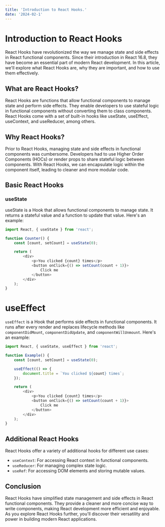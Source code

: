 ```yaml
---
title: 'Introduction to React Hooks.'
date: '2024-02-1'
---
```



# Introduction to React Hooks

React Hooks have revolutionized the way we manage state and side effects in React functional components. Since their introduction in React 16.8, they have become an essential part of modern React development. In this article, we'll explore what React Hooks are, why they are important, and how to use them effectively.

## What are React Hooks?

React Hooks are functions that allow functional components to manage state and perform side effects. They enable developers to use stateful logic in functional components without converting them to class components. React Hooks come with a set of built-in hooks like useState, useEffect, useContext, and useReducer, among others.

## Why React Hooks?

Prior to React Hooks, managing state and side effects in functional components was cumbersome. Developers had to use Higher Order Components (HOCs) or render props to share stateful logic between components. With React Hooks, we can encapsulate logic within the component itself, leading to cleaner and more modular code.

## Basic React Hooks

### useState

useState is a Hook that allows functional components to manage state. It returns a stateful value and a function to update that value. Here's an example:

```javascript
import React, { useState } from 'react';

function Counter() {
    const [count, setCount] = useState(0);

    return (
        <div>
            <p>You clicked {count} times</p>
            <button onClick={() => setCount(count + 1)}>
                Click me
            </button>
        </div>
    );
}
```



# useEffect

`useEffect` is a Hook that performs side effects in functional components. It runs after every render and replaces lifecycle methods like `componentDidMount`, `componentDidUpdate`, and `componentWillUnmount`. Here's an example:

```javascript
import React, { useState, useEffect } from 'react';

function Example() {
    const [count, setCount] = useState(0);

    useEffect(() => {
        document.title = `You clicked ${count} times`;
    });

    return (
        <div>
            <p>You clicked {count} times</p>
            <button onClick={() => setCount(count + 1)}>
                Click me
            </button>
        </div>
    );
}
```


## Additional React Hooks

React Hooks offer a variety of additional hooks for different use cases:

- `useContext`: For accessing React context in functional components.
- `useReducer`: For managing complex state logic.
- `useRef`: For accessing DOM elements and storing mutable values.

## Conclusion

React Hooks have simplified state management and side effects in React functional components. They provide a cleaner and more concise way to write components, making React development more efficient and enjoyable. As you explore React Hooks further, you'll discover their versatility and power in building modern React applications.
